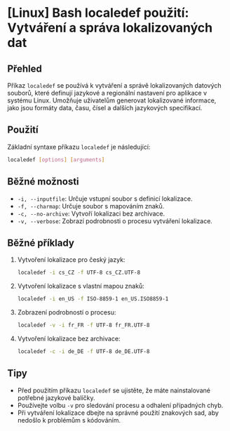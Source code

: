 # [Linux] Bash localedef použití: Vytváření a správa lokalizovaných dat

## Přehled
Příkaz `localedef` se používá k vytváření a správě lokalizovaných datových souborů, které definují jazykové a regionální nastavení pro aplikace v systému Linux. Umožňuje uživatelům generovat lokalizované informace, jako jsou formáty data, času, čísel a dalších jazykových specifikací.

## Použití
Základní syntaxe příkazu `localedef` je následující:

```bash
localedef [options] [arguments]
```

## Běžné možnosti
- `-i, --inputfile`: Určuje vstupní soubor s definicí lokalizace.
- `-f, --charmap`: Určuje soubor s mapováním znaků.
- `-c, --no-archive`: Vytvoří lokalizaci bez archivace.
- `-v, --verbose`: Zobrazí podrobnosti o procesu vytváření lokalizace.

## Běžné příklady
1. Vytvoření lokalizace pro český jazyk:
   ```bash
   localedef -i cs_CZ -f UTF-8 cs_CZ.UTF-8
   ```

2. Vytvoření lokalizace s vlastní mapou znaků:
   ```bash
   localedef -i en_US -f ISO-8859-1 en_US.ISO8859-1
   ```

3. Zobrazení podrobností o procesu:
   ```bash
   localedef -v -i fr_FR -f UTF-8 fr_FR.UTF-8
   ```

4. Vytvoření lokalizace bez archivace:
   ```bash
   localedef -c -i de_DE -f UTF-8 de_DE.UTF-8
   ```

## Tipy
- Před použitím příkazu `localedef` se ujistěte, že máte nainstalované potřebné jazykové balíčky.
- Používejte volbu `-v` pro sledování procesu a odhalení případných chyb.
- Při vytváření lokalizace dbejte na správné použití znakových sad, aby nedošlo k problémům s kódováním.